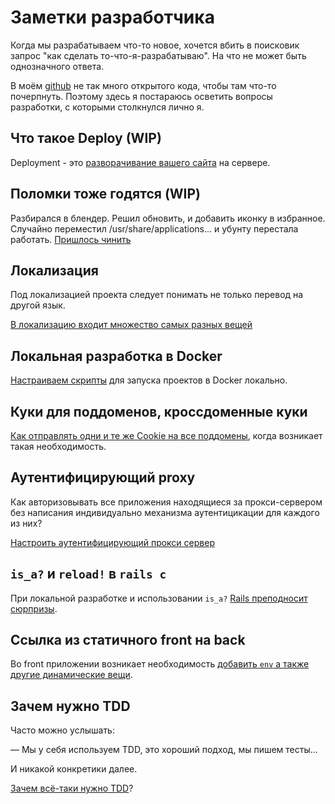 # Заметки разработчика

Когда мы разрабатываем что-то новое, хочется вбить в поисковик запрос "как сделать то-что-я-разрабатываю".
На что не может быть однозначного ответа.

В моём [github](https://github.com/nirname) не так много открытого кода, чтобы там что-то почерпнуть.
Поэтому здесь я постараюсь осветить вопросы разработки, с которыми столкнулся лично я.

## Что такое Deploy (WIP)

Deployment - это [разворачивание вашего сайта](deploy.md) на сервере.

## Поломки тоже годятся (WIP)

Разбирался в блендер. Решил обновить, и добавить иконку в избранное. Случайно переместил /usr/share/applications... и убунту перестала работать.
[Пришлось чинить](repair-icons.md)

## Локализация

Под локализацией проекта следует понимать не только перевод на другой язык.

[В локализацию входит множество самых разных вещей](localization.md)

## Локальная разработка в Docker

[Настраиваем скрипты](local-docker-development.md) для запуска проектов в Docker локально.

## Куки для поддоменов, кроссдоменные куки

[Как отправлять одни и те же Cookie на все поддомены](cookie-sharing.md),
когда возникает такая необходимость.

## Аутентифицирующий proxy

Как авторизовывать все приложения находящиеся за прокси-сервером
без написания индивидуально механизма аутентицикации для каждого из них?

[Настроить аутентифицирующий прокси сервер](auth-proxy.md)

## `is_a?` и `reload!` в `rails c`

При локальной разработке и использовании `is_a?` [Rails преподносит сюрпризы](rails-reload.md).

## Ссылка из статичного front на back

Во front приложении возникает необходимость
[добавить `env` а также другие динамические вещи](url-from-static-front-to-back.md).

## Зачем нужно TDD

Часто можно услышать:

&mdash; Мы у себя используем TDD, это хороший подход, мы пишем тесты...

И никакой конкретики далее.

[Зачем всё-таки нужно TDD](what-is-tdd-for.md)?